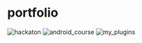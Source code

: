 # portfolio

![hackaton](https://user-images.githubusercontent.com/56692325/213912647-ef4fd012-a150-4944-8f4a-1536871b93e8.jpeg)
![android_course](https://user-images.githubusercontent.com/56692325/213912648-a483b5be-f9b0-4d9d-9fb2-317f2d64247c.jpeg)
![my_plugins](https://user-images.githubusercontent.com/56692325/213912650-dd387808-c055-45a2-bbbd-09f78dbae836.png)
